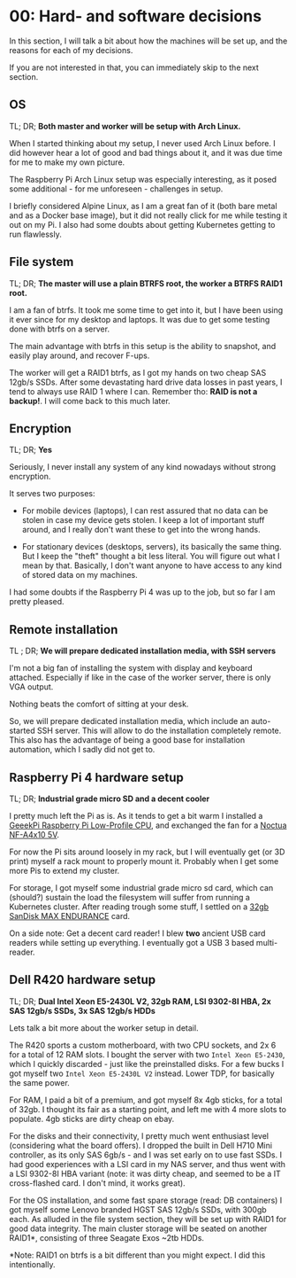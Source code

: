 # 00: Hard- and software decisions

In this section, I will talk a bit about how the machines will be set up, and
the reasons for each of my decisions.

If you are not interested in that, you can immediately skip to the next section.

## OS

TL; DR; **Both master and worker will be setup with Arch Linux.**

When I started thinking about my setup, I never used Arch Linux before.
I did however hear a lot of good and bad things about it, and it was due
time for me to make my own picture. 

The Raspberry Pi Arch Linux setup was especially interesting, as it posed some
additional - for me unforeseen - challenges in setup.

I briefly considered Alpine Linux, as I am a great fan of it (both bare metal
and as a Docker base image), but it did not really click for me while testing it
out on my Pi. I also had some doubts about getting Kubernetes getting to run
flawlessly.

## File system

TL; DR; **The master will use a plain BTRFS root, the worker a BTRFS RAID1 root.**

I am a fan of btrfs. It took me some time to get into it, but I have been using it
ever since for my desktop and laptops. It was due to get some testing done with
btrfs on a server.

The main advantage with btrfs in this setup is the ability to snapshot, and easily
play around, and recover F-ups.

The worker will get a RAID1 btrfs, as I got my hands on two cheap SAS 12gb/s SSDs.
After some devastating hard drive data losses in past years, I tend to always use
RAID 1 where I can. Remember tho: **RAID is not a backup!**. I will come back to this
much later.

## Encryption

TL; DR; **Yes**

Seriously, I never install any system of any kind nowadays without strong encryption.

It serves two purposes:

- For mobile devices (laptops), I can rest assured that no data can be stolen in case
my device gets stolen. I keep a lot of important stuff around, and I really don't
want these to get into the wrong hands.

- For stationary devices (desktops, servers), its basically the same thing. But I
keep the "theft" thought a bit less literal. You will figure out what I mean by that.
Basically, I don't want anyone to have access to any kind of stored data on my
machines.

I had some doubts if the Raspberry Pi 4 was up to the job, but so far I am
pretty pleased.

## Remote installation

TL ; DR; **We will prepare dedicated installation media, with SSH servers**

I'm not a big fan of installing the system with display and keyboard attached.
Especially if like in the case of the worker server, there is only VGA output.

Nothing beats the comfort of sitting at your desk.

So, we will prepare dedicated installation media, which include an auto-started
SSH server. This will allow to do the installation completely remote. This also
has the advantage of being a good base for installation automation, which I
sadly did not get to.

## Raspberry Pi 4 hardware setup

TL; DR; **Industrial grade micro SD and a decent cooler**

I pretty much left the Pi as is. As it tends to get a bit warm I installed a
[GeeekPi Raspberry Pi Low-Profile CPU](https://www.amazon.de/dp/B07ZV1LLWK/),
and exchanged the fan for a [Noctua NF-A4x10 5V](https://www.amazon.de/dp/B00NEMGCIA/).

For now the Pi sits around loosely in my rack, but I will eventually get
(or 3D print) myself a rack mount to properly mount it. Probably when I get
some more Pis to extend my cluster.

For storage, I got myself some industrial grade micro sd card, which can (should?)
sustain the load the filesystem will suffer from running a Kubernetes cluster.
After reading trough some stuff, I settled on a
[32gb SanDisk MAX ENDURANCE](https://www.amazon.de/dp/B084CJLNM4/) card.

On a side note: Get a decent card reader! I blew **two** ancient USB card readers
while setting up everything. I eventually got a USB 3 based multi-reader.

## Dell R420 hardware setup

TL; DR; **Dual Intel Xeon E5-2430L V2, 32gb RAM, LSI 9302-8I HBA, 2x SAS 12gb/s
SSDs, 3x SAS 12gb/s HDDs**

Lets talk a bit more about the worker setup in detail.

The R420 sports a custom motherboard, with two CPU sockets, and 2x 6 for a total
of 12 RAM slots. I bought the server with two `Intel Xeon E5-2430`, which I
quickly discarded - just like the preinstalled disks. For a few bucks I got
myself two `Intel Xeon E5-2430L V2` instead. Lower TDP, for basically the same
power.

For RAM, I paid a bit of a premium, and got myself 8x 4gb sticks, for a total
of 32gb. I thought its fair as a starting point, and left me with 4 more slots
to populate. 4gb sticks are dirty cheap on ebay.

For the disks and their connectivity, I pretty much went enthusiast level
(considering what the board offers). I dropped the built in Dell H710 Mini
controller, as its only SAS 6gb/s - and I was set early on to use fast SSDs.
I had good experiences with a LSI card in my NAS server, and thus went with
a LSI 9302-8I HBA variant (note: it was dirty cheap, and seemed to be a IT
cross-flashed card. I don't mind, it works great).

For the OS installation, and some fast spare storage (read: DB containers)
I got myself some Lenovo branded HGST SAS 12gb/s SSDs, with 300gb each. As
alluded in the file system section, they will be set up with RAID1 for good
data integrity. The main cluster storage will be seated on another RAID1*,
consisting of three Seagate Exos ~2tb HDDs.

*Note: RAID1 on btrfs is a bit different than you might expect. I did this
intentionally.